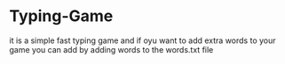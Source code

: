 # Typing-Game

it is a simple fast typing game and if oyu want to add extra words to your game you can add by adding words to the words.txt file
